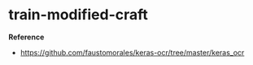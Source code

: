 # train-modified-craft

**Reference**
* https://github.com/faustomorales/keras-ocr/tree/master/keras_ocr
